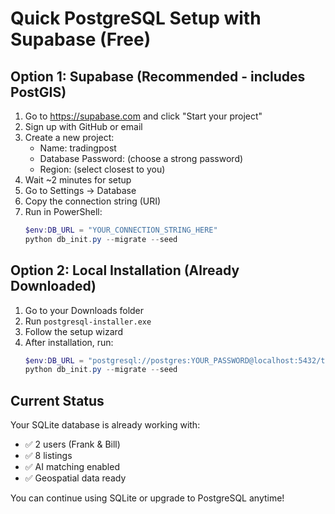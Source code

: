 # Quick PostgreSQL Setup with Supabase (Free)

## Option 1: Supabase (Recommended - includes PostGIS)

1. Go to https://supabase.com and click "Start your project"
2. Sign up with GitHub or email
3. Create a new project:
   - Name: tradingpost
   - Database Password: (choose a strong password)
   - Region: (select closest to you)
4. Wait ~2 minutes for setup
5. Go to Settings → Database
6. Copy the connection string (URI)
7. Run in PowerShell:
   ```powershell
   $env:DB_URL = "YOUR_CONNECTION_STRING_HERE"
   python db_init.py --migrate --seed
   ```

## Option 2: Local Installation (Already Downloaded)

1. Go to your Downloads folder
2. Run `postgresql-installer.exe`
3. Follow the setup wizard
4. After installation, run:
   ```powershell
   $env:DB_URL = "postgresql://postgres:YOUR_PASSWORD@localhost:5432/tradingpost"
   python db_init.py --migrate --seed
   ```

## Current Status

Your SQLite database is already working with:
- ✅ 2 users (Frank & Bill)
- ✅ 8 listings
- ✅ AI matching enabled
- ✅ Geospatial data ready

You can continue using SQLite or upgrade to PostgreSQL anytime!